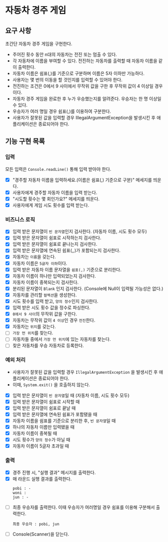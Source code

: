 # 자동차 경주 게임

## 요구 사항
초간단 자동차 경주 게임을 구현한다.

* 주어진 횟수 동안 n대의 자동차는 전진 또는 멈출 수 있다.
* 각 자동차에 이름을 부여할 수 있다. 전진하는 자동차를 출력할 때 자동차 이름을 같이 출력한다.
* 자동차 이름은 쉼표(,)를 기준으로 구분하며 이름은 5자 이하만 가능하다.
* 사용자는 몇 번의 이동을 할 것인지를 입력할 수 있어야 한다.
* 전진하는 조건은 0에서 9 사이에서 무작위 값을 구한 후 무작위 값이 4 이상일 경우이다.
* 자동차 경주 게임을 완료한 후 누가 우승했는지를 알려준다. 우승자는 한 명 이상일 수 있다.
* 우승자가 여러 명일 경우 쉼표(,)를 이용하여 구분한다.
* 사용자가 잘못된 값을 입력할 경우 IllegalArgumentException을 발생시킨 후 애플리케이션은 종료되어야 한다.

## 기능 구현 목록

### 입력
모든 입력은 `Console.readLine()` 통해 입력 받아야 한다.

- [x] "경주할 자동차 이름을 입력하세요.(이름은 쉼표(,) 기준으로 구분)" 메세지를 띄운다.
- [x] 사용자에게 경주할 자동차 이름을 입력 받는다.
- [x] "시도할 횟수는 몇 회인가요?" 메세지를 띄운다.
- [x] 사용자에게 게임 시도 횟수를 입력 받는다.

### 비즈니스 로직
- [x] 입력 받은 문자열이 `빈 문자열`인지 검사한다. (자동차 이름, 시도 횟수 모두)
- [x] 입력 받은 문자열이 쉼표로 시작하는지 검사한다.
- [x] 입력 받은 문자열이 쉼표로 끝나는지 검사한다.
- [x] 입력 받은 문자열에 연속된 쉼표(,,)가 포함되는지 검사한다.
- [x] 자동차는 `이름`을 갖는다.
- [x] 자동차 이름은 `5글자 이하`이다.
- [x] 입력 받은 자동차 이름 문자열을 `쉼표(,)` 기준으로 분리한다.
- [x] 자동차 이름이 하나만 입력되었는지 검사한다.
- [x] 자동차 이름이 중복되는지 검사한다.
- [x] 분리된 문자열이 `Blank` 인지 검사한다. (Console에 Null이 입력될 가능성은 없다.)
- [x] 자동차를 관리할 `컬렉션`을 생성한다.
- [x] 시도 횟수를 입력 받고, `양의 정수`인지 검사한다.
- [x] 입력 받은 시도 횟수 값을 정수로 파싱한다.
- [x] `0에서 9 사이`의 무작위 값을 구한다.
- [x] 자동차는 무작위 값이 `4 이상`인 경우 `전진`한다.
- [x] 자동차는 `위치`를 갖는다.
- [ ] `가장 먼 위치`를 찾는다.
- [ ] 자동차들 중에서 `가장 먼 위치`에 있는 자동차를 찾는다.
- [ ] 찾은 자동차를 우승 자동차로 등록한다.

### 예외 처리
* 사용자가 잘못된 값을 입력할 경우 `IllegalArgumentException` 을 발생시킨 후 애플리케이션은 종료되어야 한다.
* 이때, `System.exit()` 을 호출하지 않는다.

- [x] 입력 받은 문자열이 `빈 문자열`일 때 (자동차 이름, 시도 횟수 모두)
- [x] 입력 받은 문자열이 쉼표로 시작할 때
- [x] 입력 받은 문자열이 쉼표로 끝날 때
- [x] 입력 받은 문자열에 연속된 쉼표가 포함됐을 때
- [x] 자동차 이름을 쉼표를 기준으로 분리한 후, `빈 문자열`일 때
- [x] 하나의 자동차 이름만 입력됐을 때
- [x] 자동차 이름이 중복될 때
- [x] 시도 횟수가 `양의 정수`가 아닐 때
- [x] 자동차 이름이 5글자 초과일 때

### 출력
- [x] 경주 진행 시, "실행 결과" 메시지를 출력한다.
- [x] 매 라운드 실행 결과를 출력한다. 
  ```text
  pobi : -
  woni :
  jun : -  
  ```
- [ ] 최종 우승자를 출력한다. 이때 우승자가 여러명일 경우 쉼표를 이용해 구분해서 출력한다.
  ```text
  최종 우승자 : pobi, jun
  ```
- [ ] Console(Scanner)을 닫는다.
